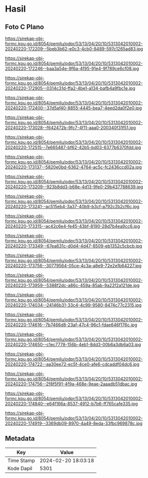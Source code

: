 # Hasil

## Foto C Plano

https://sirekap-obj-formc.kpu.go.id/8054/pemilu/pdpr/53/13/04/20/10/5313042010002-20240220-172209--5beb3b62-e0c3-4cb0-8489-597c1265ad83.jpg

https://sirekap-obj-formc.kpu.go.id/8054/pemilu/pdpr/53/13/04/20/10/5313042010002-20240220-172246--baa3a54e-9f6a-4f95-91e4-9f789ce6cf08.jpg

https://sirekap-obj-formc.kpu.go.id/8054/pemilu/pdpr/53/13/04/20/10/5313042010002-20240220-172905--0314c31d-ffa2-4be1-a134-bafb4a9fbc1e.jpg

https://sirekap-obj-formc.kpu.go.id/8054/pemilu/pdpr/53/13/04/20/10/5313042010002-20240220-172400--37d5af40-8855-4445-bea7-4eed2da0f2e0.jpg

https://sirekap-obj-formc.kpu.go.id/8054/pemilu/pdpr/53/13/04/20/10/5313042010002-20240220-173028--f642472b-9fc7-4f11-aaa0-200340f31f51.jpg

https://sirekap-obj-formc.kpu.go.id/8054/pemilu/pdpr/53/13/04/20/10/5313042010002-20240220-172515--7e665487-bf62-42b5-bd03-6377b6370fdd.jpg

https://sirekap-obj-formc.kpu.go.id/8054/pemilu/pdpr/53/13/04/20/10/5313042010002-20240220-173137--5820e0bd-6362-4764-ac5c-fc2436ccd02a.jpg

https://sirekap-obj-formc.kpu.go.id/8054/pemilu/pdpr/53/13/04/20/10/5313042010002-20240220-173209--923b8dd3-b68e-4d13-9fe0-29b437788639.jpg

https://sirekap-obj-formc.kpu.go.id/8054/pemilu/pdpr/53/13/04/20/10/5313042010002-20240220-173241--ac515eb4-3a37-40b9-b3cf-a792c2b2cf6c.jpg

https://sirekap-obj-formc.kpu.go.id/8054/pemilu/pdpr/53/13/04/20/10/5313042010002-20240220-173315--ac42c6e4-fe45-43bf-8190-28d7b4ea9cc6.jpg

https://sirekap-obj-formc.kpu.go.id/8054/pemilu/pdpr/53/13/04/20/10/5313042010002-20240220-173349--67ea631c-d0d4-4d47-8509-eb1352c5cbcb.jpg

https://sirekap-obj-formc.kpu.go.id/8054/pemilu/pdpr/53/13/04/20/10/5313042010002-20240220-173756--30779564-05ce-4c3a-a8e9-72e2e1b64227.jpg

https://sirekap-obj-formc.kpu.go.id/8054/pemilu/pdpr/53/13/04/20/10/5313042010002-20240220-173959--5388f2dc-a86c-459a-85ab-9a22f2a121de.jpg

https://sirekap-obj-formc.kpu.go.id/8054/pemilu/pdpr/53/13/04/20/10/5313042010002-20240220-174034--24146b31-33c4-4c99-9580-8474c77c2315.jpg

https://sirekap-obj-formc.kpu.go.id/8054/pemilu/pdpr/53/13/04/20/10/5313042010002-20240220-174616--7b7466d8-23af-47c4-96c1-fdae646f176c.jpg

https://sirekap-obj-formc.kpu.go.id/8054/pemilu/pdpr/53/13/04/20/10/5313042010002-20240220-174650--c1ec7778-156b-4eb1-8dd3-00b6a3db6a03.jpg

https://sirekap-obj-formc.kpu.go.id/8054/pemilu/pdpr/53/13/04/20/10/5313042010002-20240220-174722--aa30ee72-ec5f-4ce0-afe6-cdcaddf04dc6.jpg

https://sirekap-obj-formc.kpu.go.id/8054/pemilu/pdpr/53/13/04/20/10/5313042010002-20240220-174756--2f8f5f91-4f9a-468e-9eae-2aaadb51dbac.jpg

https://sirekap-obj-formc.kpu.go.id/8054/pemilu/pdpr/53/13/04/20/10/5313042010002-20240220-174840--e64f166a-8537-4912-b7b6-ff765cafe335.jpg

https://sirekap-obj-formc.kpu.go.id/8054/pemilu/pdpr/53/13/04/20/10/5313042010002-20240220-174919--3369db09-8970-4a49-8eda-33fbc969878c.jpg


## Metadata

| Key        | Value               |
| ---------- | ------------------- |
| Time Stamp | 2024-02-20 18:03:18 |
| Kode Dapil | 5301                |



